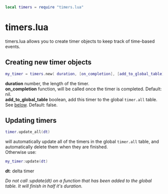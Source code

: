 
```lua
local timers = require "timers.lua"
```

# timers.lua
timers.lua allows you to create timer objects to keep track of time-based events.

## Creating new timer objects

```lua
my_timer = timers.new( duration, [on_completion], [add_to_global_table] )
```
__duration__ number, the length of the timer.  
__on_completion__ function, will be called once the timer is completed. Default: nil.  
__add_to_global_table__ boolean, add this timer to the global `timer.all` table. See  [below](https://github.com/jdillonh/love2d-libs/blob/master/timers/README.md#updating-timers). Default: false.

## Updating timers
```lua
timer.update_all(dt)
```
will automatically update all of the timers in the global `timer.all` table, and automatically delete 
them when they are finished.  
Otherwise use:  
```lua 
my_timer:update(dt)
```
__dt__: delta timer  
  
_Do not call :update(dt) on a function that has been added to the global table. It will finish in half it's duration._  
